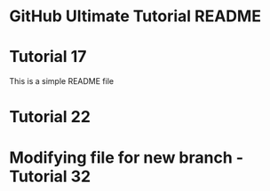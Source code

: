 # GitHub Ultimate Tutorial README
# Tutorial 17

This is a simple README file

# Tutorial 22

# Modifying file for new branch - Tutorial 32
